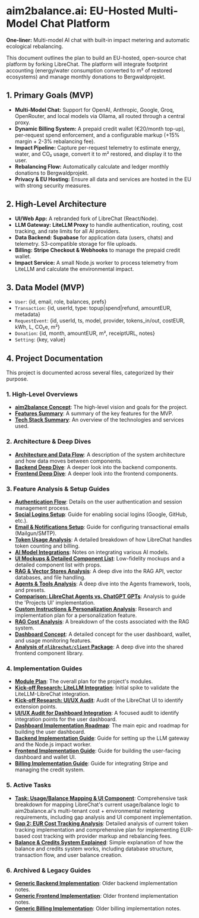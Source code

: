 # aim2balance.ai: EU-Hosted Multi-Model Chat Platform

**One-liner:** Multi-model AI chat with built-in impact metering and automatic ecological rebalancing.

This document outlines the plan to build an EU-hosted, open-source chat platform by forking LibreChat. The platform will integrate footprint accounting (energy/water consumption converted to m² of restored ecosystems) and manage monthly donations to Bergwaldprojekt.

## 1. Primary Goals (MVP)

- **Multi-Model Chat:** Support for OpenAI, Anthropic, Google, Groq, OpenRouter, and local models via Ollama, all routed through a central proxy.
- **Dynamic Billing System:** A prepaid credit wallet (€20/month top-up), per-request spend enforcement, and a configurable markup (+15% margin + 2-3% rebalancing fee).
- **Impact Pipeline:** Capture per-request telemetry to estimate energy, water, and CO₂ usage, convert it to m² restored, and display it to the user.
- **Rebalancing Flow:** Automatically calculate and ledger monthly donations to Bergwaldprojekt.
- **Privacy & EU Hosting:** Ensure all data and services are hosted in the EU with strong security measures.

## 2. High-Level Architecture

- **UI/Web App:** A rebranded fork of LibreChat (React/Node).
- **LLM Gateway:** **LiteLLM Proxy** to handle authentication, routing, cost tracking, and rate limits for all AI providers.
- **Data Backend:** **Supabase** for application data (users, chats) and telemetry. S3-compatible storage for file uploads.
- **Billing:** **Stripe Checkout & Webhooks** to manage the prepaid credit wallet.
- **Impact Service:** A small Node.js worker to process telemetry from LiteLLM and calculate the environmental impact.

## 3. Data Model (MVP)

- `User`: {id, email, role, balances, prefs}
- `Transaction`: {id, userId, type: topup|spend|refund, amountEUR, metadata}
- `RequestEvent`: {id, userId, ts, model, provider, tokens_in/out, costEUR, kWh, L, CO₂e, m²}
- `Donation`: {id, month, amountEUR, m², receiptURL, notes}
- `Setting`: {key, value}

## 4. Project Documentation

This project is documented across several files, categorized by their purpose.

### 1. High-Level Overviews

- **[aim2balance Concept](./aim2balance_concept.md)**: The high-level vision and goals for the project.
- **[Features Summary](./features_summary.md)**: A summary of the key features for the MVP.
- **[Tech Stack Summary](./tech_stack_summary.md)**: An overview of the technologies and services used.

### 2. Architecture & Deep Dives

- **[Architecture and Data Flow](./architecture_and_data_flow.md)**: A description of the system architecture and how data moves between components.
- **[Backend Deep Dive](./backend_deep_dive.md)**: A deeper look into the backend components.
- **[Frontend Deep Dive](./frontend_deep_dive.md)**: A deeper look into the frontend components.

### 3. Feature Analysis & Setup Guides

- **[Authentication Flow](./authentication_flow.md)**: Details on the user authentication and session management process.
- **[Social Logins Setup](./social_logins_setup.md)**: Guide for enabling social logins (Google, GitHub, etc.).
- **[Email & Notifications Setup](./email_and_notifications_setup.md)**: Guide for configuring transactional emails (Mailgun/SMTP).
- **[Token Usage Analysis](./token_usage_analysis.md)**: A detailed breakdown of how LibreChat handles token counting and billing.
- **[AI Model Integrations](./ai_model_integrations.md)**: Notes on integrating various AI models.
- **[UI Mockups & Detailed Component List](./ui_mockups_and_components.md)**: Low-fidelity mockups and a detailed component list with props.
- **[RAG & Vector Stores Analysis](./rag_and_vector_stores_analysis.md)**: A deep dive into the RAG API, vector databases, and file handling.
- **[Agents & Tools Analysis](./agents_and_tools_analysis.md)**: A deep dive into the Agents framework, tools, and presets.
- **[Comparison: LibreChat Agents vs. ChatGPT GPTs](./librechat_agents_vs_chatgpt_gpts.md)**: Analysis to guide the 'Projects UI' implementation.
- **[Custom Instructions & Personalization Analysis](./custom_instructions_personalization.md)**: Research and implementation plan for a personalization feature.
- **[RAG Cost Analysis](./rag_cost_analysis.md)**: A breakdown of the costs associated with the RAG system.
- **[Dashboard Concept](./dashboard_concept.md)**: A detailed concept for the user dashboard, wallet, and usage monitoring features.
- **[Analysis of `@librechat/client` Package](./packages_client_analysis.md)**: A deep dive into the shared frontend component library.

### 4. Implementation Guides

- **[Module Plan](./module_plan.md)**: The overall plan for the project's modules.
- **[Kick-off Research: LiteLLM Integration](./kickoff_research_litellm.md)**: Initial spike to validate the LiteLLM-LibreChat integration.
- **[Kick-off Research: UI/UX Audit](./kickoff_research_ui.md)**: Audit of the LibreChat UI to identify extension points.
- **[UI/UX Audit for Dashboard Integration](./ui_ux_audit.md)**: A focused audit to identify integration points for the user dashboard.
- **[Dashboard Implementation Roadmap](./dashboard_implementation_roadmap.md)**: The main epic and roadmap for building the user dashboard.
- **[Backend Implementation Guide](./implementation_backend_litellm.md)**: Guide for setting up the LLM gateway and the Node.js impact worker.
- **[Frontend Implementation Guide](./implementation_frontend_dashboard.md)**: Guide for building the user-facing dashboard and wallet UI.
- **[Billing Implementation Guide](./implementation_billing_stripe.md)**: Guide for integrating Stripe and managing the credit system.

### 5. Active Tasks

- **[Task: Usage/Balance Mapping & UI Component](./task_usage_balance_ui.md)**: Comprehensive task breakdown for mapping LibreChat's current usage/balance logic to aim2balance.ai's multi-tenant cost + environmental metering requirements, including gap analysis and UI component implementation.
- **[Gap 2: EUR Cost Tracking Analysis](./gap2_eur_cost_tracking_analysis.md)**: Detailed analysis of current token tracking implementation and comprehensive plan for implementing EUR-based cost tracking with provider markup and rebalancing fees.
- **[Balance & Credits System Explained](./balance_credits_explained.md)**: Simple explanation of how the balance and credits system works, including database structure, transaction flow, and user balance creation.

### 6. Archived & Legacy Guides

- **[Generic Backend Implementation](./implementation_backend.md)**: Older backend implementation notes.
- **[Generic Frontend Implementation](./implementation_frontend.md)**: Older frontend implementation notes.
- **[Generic Billing Implementation](./implementation_billing.md)**: Older billing implementation notes.
